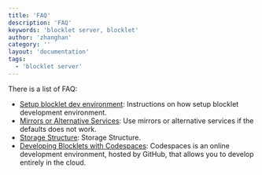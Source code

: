 ```yaml
---
title: 'FAQ'
description: 'FAQ'
keywords: 'blocklet server, blocklet'
author: 'zhanghan'
category: ''
layout: 'documentation'
tags:
  - 'blocklet server'
---
```


There is a list of FAQ:

- [Setup blocklet dev environment](./setup-env): Instructions on how setup blocklet development environment.
- [Mirrors or Alternative Services](./resources): Use mirrors or alternative services if the defaults does not work.
- [Storage Structure](./storage-structure): Storage Structure.
- [Developing Blocklets with Codespaces](./with-codespaces): Codespaces is an online development environment, hosted by GitHub, that allows you to develop entirely in the cloud.
